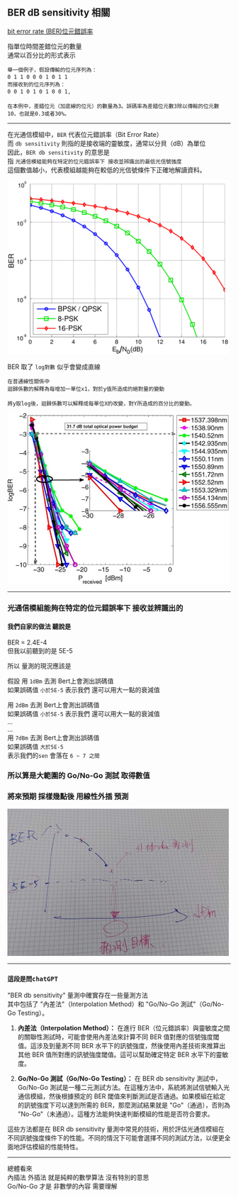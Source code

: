 ## BER dB sensitivity 相關

[bit error rate (BER)位元錯誤率](https://zh.wikipedia.org/zh-tw/%E6%AF%94%E7%89%B9%E8%AF%AF%E7%A0%81%E7%8E%87)

指單位時間差錯位元的數量  
通常以百分比的形式表示

```
舉一個例子，假設傳輸的位元序列為：
0 1 1 0 0 0 1 0 1 1
而接收到的位元序列為：
0 0 1 0 1 0 1 0 0 1,

在本例中，差錯位元（加底線的位元）的數量為3。誤碼率為差錯位元數3除以傳輸的位元數10，也就是0.3或者30%。
```

---  

在光通信模組中，`BER` 代表位元錯誤率（Bit Error Rate）  
而 `db sensitivity` 則指的是接收端的靈敏度，通常以分貝（dB）為單位  
因此，`BER db sensitivity` 的意思是  
指 `光通信模組能夠在特定的位元錯誤率下 接收並辨識出的最低光信號強度`  
這個數值越小，代表模組越能夠在較低的光信號條件下正確地解讀資料。  

<img src="PSK_BER_curves.png" alt="drawing" width="500"/>  

BER 取了 `log對數`  似乎會變成直線
```
在普通線性關係中
迴歸係數的解釋為每增加一單位x1，對於y值所造成的絕對量的變動

將y取log後，迴歸係數可以解釋成每單位X的改變，對Y所造成的百分比的變動。
```  

<img src="BER-versus-receiver-sensitivity-of-DS.png" alt="drawing" width="500"/>

---
### 光通信模組能夠在特定的位元錯誤率下 接收並辨識出的

#### 我們自家的做法  聽說是  


BER = 2.4E-4    
但我以前聽到的是 5E-5

所以 量測的現況應該是  

假設
用 `1dBm`  去測  Bert上會測出誤碼值  
如果誤碼值 `小於5E-5`  表示我們  還可以用大一點的衰減值

用 `2dBm`  去測  Bert上會測出誤碼值  
如果誤碼值 `小於5E-5`  表示我們  還可以用大一點的衰減值  
...  
...  
用 `7dBm`  去測  Bert上會測出誤碼值  
如果誤碼值 `大於5E-5`  
表示我們的`sen`  會落在 `6 ~ 7 之間`


### 所以算是大範圍的 Go/No-Go 測試  取得數值  
### 將來預期 採樣幾點後  用線性外插 預測  
<img src="線性外插預測sen.PNG" alt="drawing" width="500"/>

---

### `這段是問chatGPT`

 "BER db sensitivity" 量測中確實存在一些量測方法  
 其中包括了 "內差法"（Interpolation Method）和 "Go/No-Go 測試"（Go/No-Go Testing）。

1. **內差法（Interpolation Method）：** 在進行 BER（位元錯誤率）與靈敏度之間的關聯性測試時，可能會使用內差法來計算不同 BER 值對應的信號強度閾值。這涉及到量測不同 BER 水平下的訊號強度，然後使用內差技術來推算出其他 BER 值所對應的訊號強度閾值。這可以幫助確定特定 BER 水平下的靈敏度。

2. **Go/No-Go 測試（Go/No-Go Testing）：** 在 BER db sensitivity 測試中，Go/No-Go 測試是一種二元測試方法。在這種方法中，系統將測試信號輸入光通信模組，然後根據預定的 BER 閾值來判斷測試是否通過。如果模組在給定的訊號強度下可以達到所需的 BER，那麼測試結果就是 "Go"（通過），否則為 "No-Go"（未通過）。這種方法能夠快速判斷模組的性能是否符合要求。

這些方法都是在 BER db sensitivity 量測中常見的技術，用於評估光通信模組在不同訊號強度條件下的性能。不同的情況下可能會選擇不同的測試方法，以便更全面地評估模組的性能特性。

---
總體看來  
內插法  外插法  就是純粹的數學算法   沒有特別的意思  
Go/No-Go   才是  非數學的內容   需要理解  
